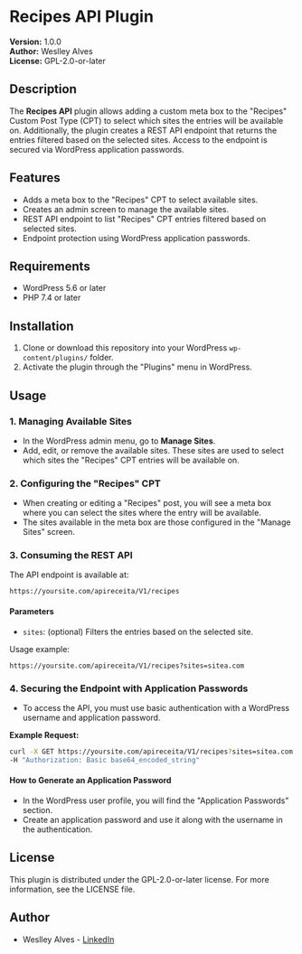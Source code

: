
# Recipes API Plugin

**Version:** 1.0.0  
**Author:** Weslley Alves    
**License:** GPL-2.0-or-later

## Description

The **Recipes API** plugin allows adding a custom meta box to the "Recipes" Custom Post Type (CPT) to select which sites the entries will be available on. Additionally, the plugin creates a REST API endpoint that returns the entries filtered based on the selected sites. Access to the endpoint is secured via WordPress application passwords.

## Features

- Adds a meta box to the "Recipes" CPT to select available sites.
- Creates an admin screen to manage the available sites.
- REST API endpoint to list "Recipes" CPT entries filtered based on selected sites.
- Endpoint protection using WordPress application passwords.

## Requirements

- WordPress 5.6 or later
- PHP 7.4 or later

## Installation

1. Clone or download this repository into your WordPress `wp-content/plugins/` folder.
2. Activate the plugin through the "Plugins" menu in WordPress.

## Usage

### 1. Managing Available Sites

- In the WordPress admin menu, go to **Manage Sites**.
- Add, edit, or remove the available sites. These sites are used to select which sites the "Recipes" CPT entries will be available on.

### 2. Configuring the "Recipes" CPT

- When creating or editing a "Recipes" post, you will see a meta box where you can select the sites where the entry will be available.
- The sites available in the meta box are those configured in the "Manage Sites" screen.

### 3. Consuming the REST API

The API endpoint is available at:

```
https://yoursite.com/apireceita/V1/recipes
```

#### Parameters

- `sites`: (optional) Filters the entries based on the selected site.

Usage example:

```
https://yoursite.com/apireceita/V1/recipes?sites=sitea.com
```

### 4. Securing the Endpoint with Application Passwords

- To access the API, you must use basic authentication with a WordPress username and application password.

**Example Request:**

```bash
curl -X GET https://yoursite.com/apireceita/V1/recipes?sites=sitea.com \
-H "Authorization: Basic base64_encoded_string"
```

#### How to Generate an Application Password

- In the WordPress user profile, you will find the "Application Passwords" section.
- Create an application password and use it along with the username in the authentication.

## License

This plugin is distributed under the GPL-2.0-or-later license. For more information, see the LICENSE file.

## Author

- Weslley Alves - [LinkedIn](https://www.linkedin.com/in/wezoalves)
